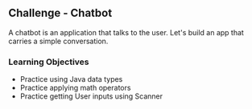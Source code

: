 ## Challenge - Chatbot
A chatbot is an application that talks to the user. Let's build an app that carries a simple conversation.

### Learning Objectives
* Practice using Java data types
* Practice applying math operators
* Practice getting User inputs using Scanner